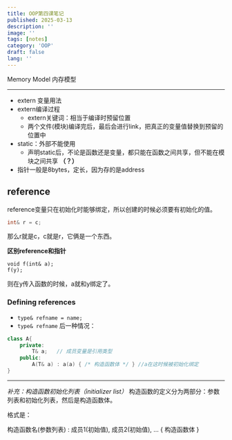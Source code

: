 ```yaml
---
title: OOP第四课笔记
published: 2025-03-13
description: ''
image: ''
tags: [notes]
category: 'OOP'
draft: false 
lang: ''
---
```

Memory Model 
内存模型

---

- extern 变量用法
- extern编译过程
    - extern关键词：相当于编译时预留位置
    - 两个文件(模块)编译完后，最后会进行link，把真正的变量值替换到预留的位置中
- static：外部不能使用
    - 声明static后，不论是函数还是变量，都只能在函数之间共享，但不能在模块之间共享 **（？）**
- 指针一般是8bytes，定长，因为存的是address

## reference
reference变量只在初始化时能够绑定，所以创建的时候必须要有初始化的值。
```cpp
int& r = c;
```
那么r就是c，c就是r，它俩是一个东西。

**区别reference和指针**

```vpp
void f(int& a);
f(y);
```
则在y传入函数的时候，a就和y绑定了。

### Defining references
- `type& refname = name;`
- `type& refname`
后一种情况：
```cpp
class A{
    private:
        T& a;   // 成员变量是引用类型
    public:
        A(T& a) : a(a) { /* 构造函数体 */ } //a在这时候被初始化绑定
}
```
---
*补充：构造函数初始化列表（initializer list）*
构造函数的定义分为两部分：参数列表和初始化列表，然后是构造函数体。

格式是：

构造函数名(参数列表) : 成员1(初始值), 成员2(初始值), … { 构造函数体 }
